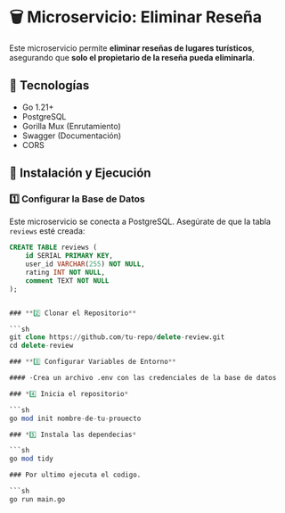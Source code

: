 # 🗑️ Microservicio: Eliminar Reseña

Este microservicio permite **eliminar reseñas de lugares turísticos**, asegurando que **solo el propietario de la reseña pueda eliminarla**.

## 🚀 Tecnologías
- Go 1.21+
- PostgreSQL
- Gorilla Mux (Enrutamiento)
- Swagger (Documentación)
- CORS

## 📌 Instalación y Ejecución

### **1️⃣ Configurar la Base de Datos**
Este microservicio se conecta a PostgreSQL. Asegúrate de que la tabla `reviews` esté creada:

```sql
CREATE TABLE reviews (
    id SERIAL PRIMARY KEY,
    user_id VARCHAR(255) NOT NULL,
    rating INT NOT NULL,
    comment TEXT NOT NULL
);


### **2️⃣ Clonar el Repositorio**

```sh
git clone https://github.com/tu-repo/delete-review.git
cd delete-review

### **3️⃣ Configurar Variables de Entorno**

#### ·Crea un archivo .env con las credenciales de la base de datos

### *4️⃣ Inicia el repositorio*

```sh
go mod init nombre-de-tu-prouecto    

### *5️⃣ Instala las dependecias*

```sh
go mod tidy

### Por ultimo ejecuta el codigo.

```sh
go run main.go
